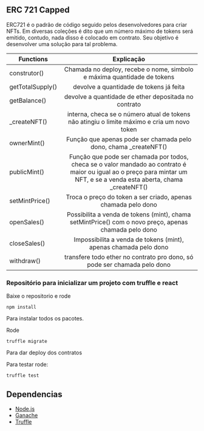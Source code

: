 ## ERC 721 Capped

ERC721 é o padrão de código seguido pelos desenvolvedores para criar NFTs. Em diversas coleções é dito que um número máximo de tokens será emitido, contudo, nada disso é colocado em contrato. Seu objetivo é desenvolver uma solução para tal problema.

|Functions   |      Explicação      |
|----------|:--------------------:|
| construtor() |Chamada no deploy, recebe o nome, simbolo e máxima quantidade de tokens|
| getTotalSupply() | devolve a quantidade de tokens já feita |
| getBalance() | devolve a quantidade de ether depositada no contrato |
| _createNFT() |interna, checa se o número atual de tokens não atingiu o limite máximo e cria um novo token|
| ownerMint() | Função que apenas pode ser chamada pelo dono, chama _createNFT() |
| publicMint() | Função que pode ser chamada por todos, checa se o valor mandado ao contrato é maior ou igual ao o preço para mintar um NFT, e se a venda esta aberta, chama _createNFT() |
| setMintPrice() | Troca o preço do token a ser criado, apenas chamada pelo dono |
| openSales() | Possibilita a venda de tokens (mint), chama setMintPrice() com o novo preço, apenas chamada pelo dono|
| closeSales() | Impossibilita a venda de tokens (mint), apenas chamada pelo dono |
| withdraw() | transfere todo ether no contrato pro dono, só pode ser chamada pelo dono|


### Repositório para inicializar um projeto com truffle e react

Baixe o repositorio e rode 
````
npm install
````
Para instalar todos os pacotes.

Rode
````
truffle migrate
````
Para dar deploy dos contratos

Para testar rode:
````
truffle test
````
## Dependencias
* [Node.js](https://nodejs.org/en/)
* [Ganache](https://trufflesuite.com/ganache/)
* [Truffle](https://trufflesuite.com/truffle/)
